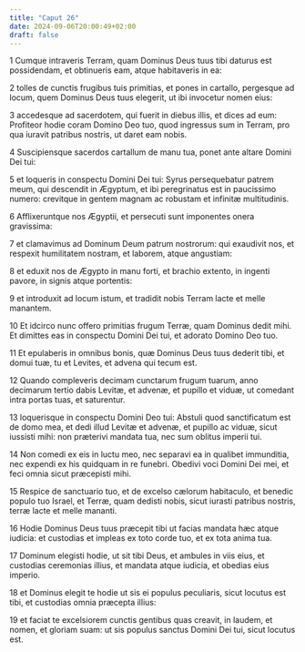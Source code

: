 ```yaml
---
title: "Caput 26"
date: 2024-09-06T20:00:49+02:00
draft: false
---
```



1 Cumque intraveris Terram, quam Dominus Deus tuus tibi daturus est possidendam, et obtinueris eam, atque habitaveris in ea:

2 tolles de cunctis frugibus tuis primitias, et pones in cartallo, pergesque ad locum, quem Dominus Deus tuus elegerit, ut ibi invocetur nomen eius:

3 accedesque ad sacerdotem, qui fuerit in diebus illis, et dices ad eum: Profiteor hodie coram Domino Deo tuo, quod ingressus sum in Terram, pro qua iuravit patribus nostris, ut daret eam nobis.

4 Suscipiensque sacerdos cartallum de manu tua, ponet ante altare Domini Dei tui:

5 et loqueris in conspectu Domini Dei tui: Syrus persequebatur patrem meum, qui descendit in Ægyptum, et ibi peregrinatus est in paucissimo numero: crevitque in gentem magnam ac robustam et infinitæ multitudinis.

6 Afflixeruntque nos Ægyptii, et persecuti sunt imponentes onera gravissima:

7 et clamavimus ad Dominum Deum patrum nostrorum: qui exaudivit nos, et respexit humilitatem nostram, et laborem, atque angustiam:

8 et eduxit nos de Ægypto in manu forti, et brachio extento, in ingenti pavore, in signis atque portentis:

9 et introduxit ad locum istum, et tradidit nobis Terram lacte et melle manantem.

10 Et idcirco nunc offero primitias frugum Terræ, quam Dominus dedit mihi. Et dimittes eas in conspectu Domini Dei tui, et adorato Domino Deo tuo.

11 Et epulaberis in omnibus bonis, quæ Dominus Deus tuus dederit tibi, et domui tuæ, tu et Levites, et advena qui tecum est.

12 Quando compleveris decimam cunctarum frugum tuarum, anno decimarum tertio dabis Levitæ, et advenæ, et pupillo et viduæ, ut comedant intra portas tuas, et saturentur.

13 loquerisque in conspectu Domini Deo tui: Abstuli quod sanctificatum est de domo mea, et dedi illud Levitæ et advenæ, et pupillo ac viduæ, sicut iussisti mihi: non præterivi mandata tua, nec sum oblitus imperii tui.

14 Non comedi ex eis in luctu meo, nec separavi ea in qualibet immunditia, nec expendi ex his quidquam in re funebri. Obedivi voci Domini Dei mei, et feci omnia sicut præcepisti mihi.

15 Respice de sanctuario tuo, et de excelso cælorum habitaculo, et benedic populo tuo Israel, et Terræ, quam dedisti nobis, sicut iurasti patribus nostris, terræ lacte et melle mananti.

16 Hodie Dominus Deus tuus præcepit tibi ut facias mandata hæc atque iudicia: et custodias et impleas ex toto corde tuo, et ex tota anima tua.

17 Dominum elegisti hodie, ut sit tibi Deus, et ambules in viis eius, et custodias ceremonias illius, et mandata atque iudicia, et obedias eius imperio.

18 et Dominus elegit te hodie ut sis ei populus peculiaris, sicut locutus est tibi, et custodias omnia præcepta illius:

19 et faciat te excelsiorem cunctis gentibus quas creavit, in laudem, et nomen, et gloriam suam: ut sis populus sanctus Domini Dei tui, sicut locutus est.

